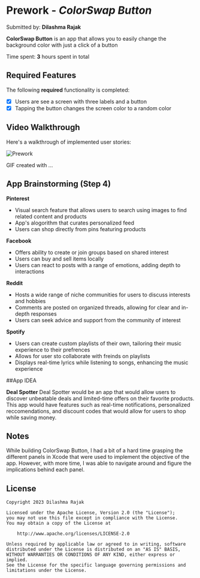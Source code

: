 # Prework - *ColorSwap Button*

Submitted by: **Dilashma Rajak**

**ColorSwap Button** is an app that allows you to easily change the background color with just a click of a button

Time spent: **3** hours spent in total

## Required Features

The following **required** functionality is completed:

- [x] Users are see a screen with three labels and a button
- [x] Tapping the button changes the screen color to a random color
 
## Video Walkthrough

Here's a walkthrough of implemented user stories:

![Prework](https://github.com/Dilashmar/Codepath-IOS101-Prework/assets/108285809/848943fc-0d32-4acf-aa48-4996a4c64343)

<!-- Replace this with whatever GIF tool you used! -->
GIF created with ...  
<!-- Recommended tools:
[Kap](https://getkap.co/) for macOS
[ScreenToGif](https://www.screentogif.com/) for Windows
[peek](https://github.com/phw/peek) for Linux. -->

## App Brainstorming (Step 4)

**Pinterest**

* Visual search feature that allows users to search using images to find related content and products
* App's alogorithm that curates personalized feed
* Users can shop directly from pins featuring products

**Facebook**

* Offers ability to create or join groups based on shared interest
* Users can buy and sell items locally
* Users can react to posts with a range of emotions, adding depth to interactions

**Reddit**

* Hosts a wide range of niche communities for users to discuss interests and hobbies
* Comments are posted on organized threads, allowing for clear and in-depth responses
* Users can seek advice and support from the community of interest

**Spotify**

* Users can create custom playlists of their own, tailoring their music experience to their prefrences
* Allows for user sto collaborate with freinds on playlists
* Displays real-time lyrics while listening to songs, enhancing the music experience

##App IDEA

**Deal Spotter**
Deal Spotter would be an app that would allow users to discover unbeatable deals and limited-time offers on their favorite products. This app would have features such as real-time notifications, personalized reccomendations, and discount codes that would allow for users to shop while saving money.

## Notes

While building ColorSwap Button, I had a bit of a hard time grasping the different panels in Xcode that were used to implement the objective of the app. However, with more time, I was able to navigate around and figure the implications behind each panel.

## License

    Copyright 2023 Dilashma Rajak

    Licensed under the Apache License, Version 2.0 (the "License");
    you may not use this file except in compliance with the License.
    You may obtain a copy of the License at

        http://www.apache.org/licenses/LICENSE-2.0

    Unless required by applicable law or agreed to in writing, software
    distributed under the License is distributed on an "AS IS" BASIS,
    WITHOUT WARRANTIES OR CONDITIONS OF ANY KIND, either express or implied.
    See the License for the specific language governing permissions and
    limitations under the License.
